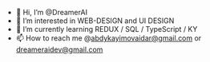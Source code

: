 - 👋 Hi, I’m @DreamerAI
- 👀 I’m interested in WEB-DESIGN and UI DESIGN
- 🌱 I’m currently learning REDUX / SQL / TypeScript / KY
- 📫 How to reach me @abdykayimovaidar@gmail.com or dreameraidev@gmail.com

<!---
DreamerAI/DreamerAI is a ✨ special ✨ repository because its `README.md` (this file) appears on your GitHub profile.
You can click the Preview link to take a look at your changes.
--->

